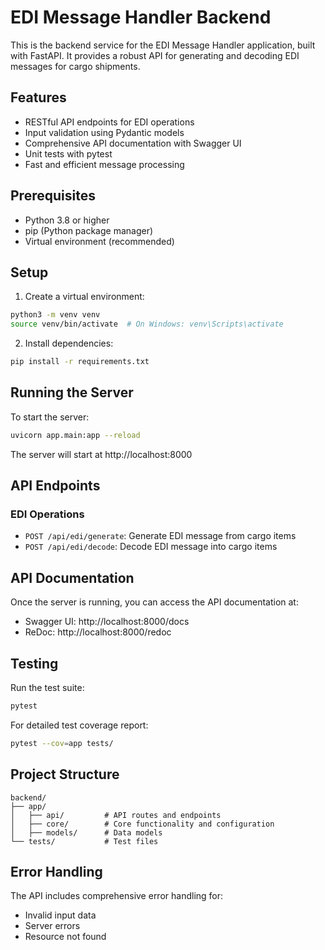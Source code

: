 # EDI Message Handler Backend

This is the backend service for the EDI Message Handler application, built with FastAPI. It provides a robust API for generating and decoding EDI messages for cargo shipments.

## Features

- RESTful API endpoints for EDI operations
- Input validation using Pydantic models
- Comprehensive API documentation with Swagger UI
- Unit tests with pytest
- Fast and efficient message processing

## Prerequisites

- Python 3.8 or higher
- pip (Python package manager)
- Virtual environment (recommended)

## Setup

1. Create a virtual environment:
```bash
python3 -m venv venv
source venv/bin/activate  # On Windows: venv\Scripts\activate
```

2. Install dependencies:
```bash
pip install -r requirements.txt
```

## Running the Server

To start the server:
```bash
uvicorn app.main:app --reload
```

The server will start at http://localhost:8000

## API Endpoints

### EDI Operations
- `POST /api/edi/generate`: Generate EDI message from cargo items
- `POST /api/edi/decode`: Decode EDI message into cargo items


## API Documentation

Once the server is running, you can access the API documentation at:
- Swagger UI: http://localhost:8000/docs
- ReDoc: http://localhost:8000/redoc

## Testing

Run the test suite:
```bash
pytest
```

For detailed test coverage report:
```bash
pytest --cov=app tests/
```

## Project Structure

```
backend/
├── app/
│   ├── api/         # API routes and endpoints
│   ├── core/        # Core functionality and configuration
│   ├── models/      # Data models
└── tests/           # Test files
```

## Error Handling

The API includes comprehensive error handling for:
- Invalid input data
- Server errors
- Resource not found